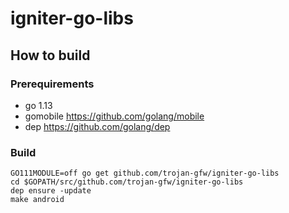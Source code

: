 # igniter-go-libs

## How to build

### Prerequirements

* go 1.13
* gomobile https://github.com/golang/mobile
* dep https://github.com/golang/dep

### Build

```shell
GO111MODULE=off go get github.com/trojan-gfw/igniter-go-libs
cd $GOPATH/src/github.com/trojan-gfw/igniter-go-libs
dep ensure -update
make android
```
